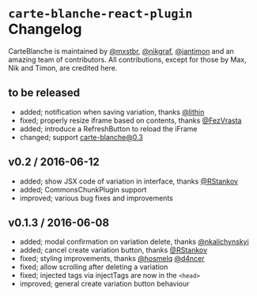 # `carte-blanche-react-plugin` Changelog

CarteBlanche is maintained by [@mxstbr](https://github.com/mxstbr), [@nikgraf](https://github.com/nikgraf), [@jantimon](https://github.com/jantimon) and an amazing team of contributors. All contributions, except for those by Max, Nik and Timon, are credited here.

## to be released

- added; notification when saving variation, thanks [@lithin](https://github.com/lithin)
- fixed; properly resize iframe based on contents, thanks [@FezVrasta](https://github.com/FezVrasta)
- added; introduce a RefreshButton to reload the iFrame
- changed; support carte-blanche@0.3

## v0.2 / 2016-06-12

- added; show JSX code of variation in interface, thanks [@RStankov](https://github.com/RStankov)
- added; CommonsChunkPlugin support
- improved; various bug fixes and improvements

## v0.1.3 / 2016-06-08

- added; modal confirmation on variation delete, thanks [@nkalichynskyi](https://github.com/nkalichynskyi)
- added; cancel create variation button, thanks [@RStankov](https://github.com/RStankov)
- fixed; styling improvements, thanks [@hosmelq](https://github.com/hosmelq) [@d4ncer](https://github.com/d4ncer)
- fixed; allow scrolling after deleting a variation
- fixed; injected tags via injectTags are now in the `<head>`
- improved; general create variation button behaviour
